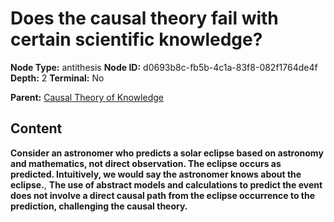 # Does the causal theory fail with certain scientific knowledge?

**Node Type:** antithesis
**Node ID:** d0693b8c-fb5b-4c1a-83f8-082f1764de4f
**Depth:** 2
**Terminal:** No

**Parent:** [Causal Theory of Knowledge](causal-theory-of-knowledge.md)

## Content

**Consider an astronomer who predicts a solar eclipse based on astronomy and mathematics, not direct observation. The eclipse occurs as predicted. Intuitively, we would say the astronomer knows about the eclipse.**, **The use of abstract models and calculations to predict the event does not involve a direct causal path from the eclipse occurrence to the prediction, challenging the causal theory.**
